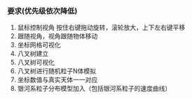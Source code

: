 ### 要求(优先级依次降低)

1.   鼠标控制视角 按住右键拖动旋转，滚轮放大，上下左右键平移
2.   跟随视角，视角跟随物体移动
3.   坐标网格可视化
4.   八叉树建立
5.   八叉树可视化
6.   八叉树进行随机粒子N体模拟
7.   坐标数值与真实天体一一对应
8.   银河系粒子分布模型加入（包括银河系粒子的速度曲线）
